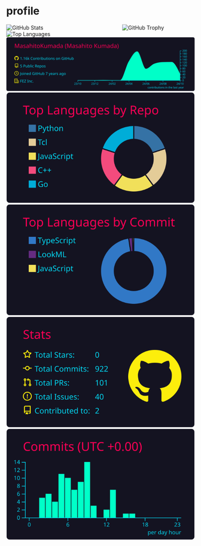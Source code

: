 # profile

<a href=https://github.com/anuraghazra/github-readme-stats>
<img src="https://github-readme-stats.vercel.app/api?username=MasahitoKumada&show_icons=true&locale=ja&theme=chartreuse-dark&count_private=true" alt="GitHub Stats" width="310" align=left />
</a>

<a href=https://github.com/anuraghazra/github-readme-stats>
<img src="https://github-readme-stats.vercel.app/api/top-langs?username=MasahitoKumada&show_icons=true&locale=ja&layout=compact&theme=chartreuse-dark&count_private=true" alt="Top Languages" width="310" align=left />
</a>

<img src="https://github-profile-trophy.vercel.app/?username=MasahitoKumada&theme=juicyfresh&no-bg=true" alt="GitHub Trophy" />

[![](https://raw.githubusercontent.com/MasahitoKumada/MasahitoKumada/main/profile-summary-card-output/2077/0-profile-details.svg)](https://github.com/vn7n24fzkq/github-profile-summary-cards)
[![](https://raw.githubusercontent.com/MasahitoKumada/MasahitoKumada/main/profile-summary-card-output/2077/1-repos-per-language.svg)](https://github.com/vn7n24fzkq/github-profile-summary-cards) [![](https://raw.githubusercontent.com/MasahitoKumada/MasahitoKumada/main/profile-summary-card-output/2077/2-most-commit-language.svg)](https://github.com/vn7n24fzkq/github-profile-summary-cards)
[![](https://raw.githubusercontent.com/MasahitoKumada/MasahitoKumada/main/profile-summary-card-output/2077/3-stats.svg)](https://github.com/vn7n24fzkq/github-profile-summary-cards) [![](https://raw.githubusercontent.com/MasahitoKumada/MasahitoKumada/main/profile-summary-card-output/2077/4-productive-time.svg)](https://github.com/vn7n24fzkq/github-profile-summary-cards)
